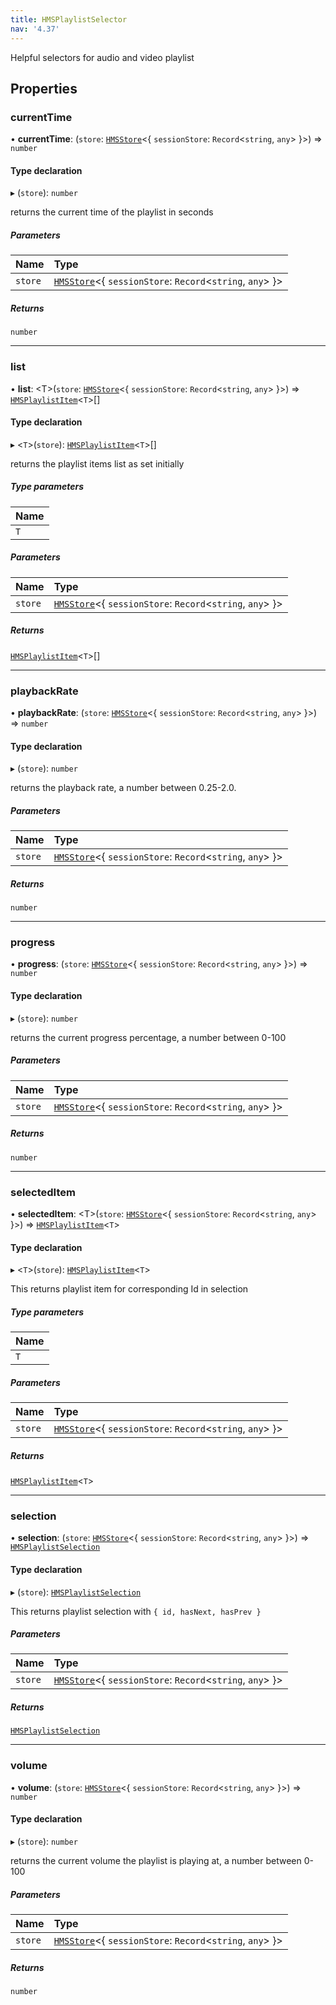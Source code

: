 ```yaml
---
title: HMSPlaylistSelector
nav: '4.37'
---
```


Helpful selectors for audio and video playlist

## Properties

### currentTime

• **currentTime**: (`store`: [`HMSStore`](/api-reference/javascript/v2/interfaces/HMSStore)<{ `sessionStore`: `Record`<`string`, `any`\> }\>) => `number`

#### Type declaration

▸ (`store`): `number`

returns the current time of the playlist in seconds

##### Parameters

| Name    | Type                                                                                                            |
| :------ | :-------------------------------------------------------------------------------------------------------------- |
| `store` | [`HMSStore`](/api-reference/javascript/v2/interfaces/HMSStore)<{ `sessionStore`: `Record`<`string`, `any`\> }\> |

##### Returns

`number`

---

### list

• **list**: <T\>(`store`: [`HMSStore`](/api-reference/javascript/v2/interfaces/HMSStore)<{ `sessionStore`: `Record`<`string`, `any`\> }\>) => [`HMSPlaylistItem`](/api-reference/javascript/v2/interfaces/HMSPlaylistItem)<`T`\>[]

#### Type declaration

▸ <`T`\>(`store`): [`HMSPlaylistItem`](/api-reference/javascript/v2/interfaces/HMSPlaylistItem)<`T`\>[]

returns the playlist items list as set initially

##### Type parameters

| Name |
| :--- |
| `T`  |

##### Parameters

| Name    | Type                                                                                                            |
| :------ | :-------------------------------------------------------------------------------------------------------------- |
| `store` | [`HMSStore`](/api-reference/javascript/v2/interfaces/HMSStore)<{ `sessionStore`: `Record`<`string`, `any`\> }\> |

##### Returns

[`HMSPlaylistItem`](/api-reference/javascript/v2/interfaces/HMSPlaylistItem)<`T`\>[]

---

### playbackRate

• **playbackRate**: (`store`: [`HMSStore`](/api-reference/javascript/v2/interfaces/HMSStore)<{ `sessionStore`: `Record`<`string`, `any`\> }\>) => `number`

#### Type declaration

▸ (`store`): `number`

returns the playback rate, a number between 0.25-2.0.

##### Parameters

| Name    | Type                                                                                                            |
| :------ | :-------------------------------------------------------------------------------------------------------------- |
| `store` | [`HMSStore`](/api-reference/javascript/v2/interfaces/HMSStore)<{ `sessionStore`: `Record`<`string`, `any`\> }\> |

##### Returns

`number`

---

### progress

• **progress**: (`store`: [`HMSStore`](/api-reference/javascript/v2/interfaces/HMSStore)<{ `sessionStore`: `Record`<`string`, `any`\> }\>) => `number`

#### Type declaration

▸ (`store`): `number`

returns the current progress percentage, a number between 0-100

##### Parameters

| Name    | Type                                                                                                            |
| :------ | :-------------------------------------------------------------------------------------------------------------- |
| `store` | [`HMSStore`](/api-reference/javascript/v2/interfaces/HMSStore)<{ `sessionStore`: `Record`<`string`, `any`\> }\> |

##### Returns

`number`

---

### selectedItem

• **selectedItem**: <T\>(`store`: [`HMSStore`](/api-reference/javascript/v2/interfaces/HMSStore)<{ `sessionStore`: `Record`<`string`, `any`\> }\>) => [`HMSPlaylistItem`](/api-reference/javascript/v2/interfaces/HMSPlaylistItem)<`T`\>

#### Type declaration

▸ <`T`\>(`store`): [`HMSPlaylistItem`](/api-reference/javascript/v2/interfaces/HMSPlaylistItem)<`T`\>

This returns playlist item for corresponding Id in selection

##### Type parameters

| Name |
| :--- |
| `T`  |

##### Parameters

| Name    | Type                                                                                                            |
| :------ | :-------------------------------------------------------------------------------------------------------------- |
| `store` | [`HMSStore`](/api-reference/javascript/v2/interfaces/HMSStore)<{ `sessionStore`: `Record`<`string`, `any`\> }\> |

##### Returns

[`HMSPlaylistItem`](/api-reference/javascript/v2/interfaces/HMSPlaylistItem)<`T`\>

---

### selection

• **selection**: (`store`: [`HMSStore`](/api-reference/javascript/v2/interfaces/HMSStore)<{ `sessionStore`: `Record`<`string`, `any`\> }\>) => [`HMSPlaylistSelection`](/api-reference/javascript/v2/interfaces/HMSPlaylistSelection)

#### Type declaration

▸ (`store`): [`HMSPlaylistSelection`](/api-reference/javascript/v2/interfaces/HMSPlaylistSelection)

This returns playlist selection with `{ id, hasNext, hasPrev }`

##### Parameters

| Name    | Type                                                                                                            |
| :------ | :-------------------------------------------------------------------------------------------------------------- |
| `store` | [`HMSStore`](/api-reference/javascript/v2/interfaces/HMSStore)<{ `sessionStore`: `Record`<`string`, `any`\> }\> |

##### Returns

[`HMSPlaylistSelection`](/api-reference/javascript/v2/interfaces/HMSPlaylistSelection)

---

### volume

• **volume**: (`store`: [`HMSStore`](/api-reference/javascript/v2/interfaces/HMSStore)<{ `sessionStore`: `Record`<`string`, `any`\> }\>) => `number`

#### Type declaration

▸ (`store`): `number`

returns the current volume the playlist is playing at, a number between 0-100

##### Parameters

| Name    | Type                                                                                                            |
| :------ | :-------------------------------------------------------------------------------------------------------------- |
| `store` | [`HMSStore`](/api-reference/javascript/v2/interfaces/HMSStore)<{ `sessionStore`: `Record`<`string`, `any`\> }\> |

##### Returns

`number`
